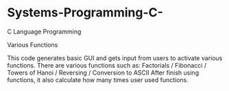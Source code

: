 # Systems-Programming-C-
C Language Programming

Various Functions

This code generates basic GUI and gets input from users to activate various functions. There are various functions such as:
Factorials / Fibonacci / Towers of Hanoi / Reversing / Conversion to ASCII
After finish using functions, it also calculate how many times user used functions.
